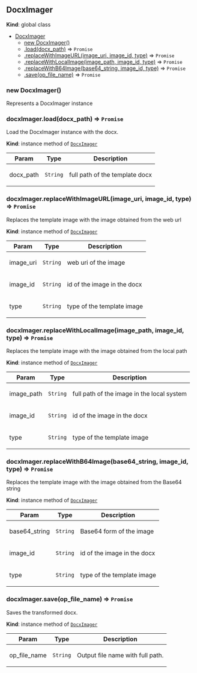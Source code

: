 <a name="DocxImager"></a>

## DocxImager
**Kind**: global class  

* [DocxImager](#DocxImager)
    * [new DocxImager()](#new_DocxImager_new)
    * [.load(docx_path)](#DocxImager+load) ⇒ <code>Promise</code>
    * [.replaceWithImageURL(image_uri, image_id, type)](#DocxImager+replaceWithImageURL) ⇒ <code>Promise</code>
    * [.replaceWithLocalImage(image_path, image_id, type)](#DocxImager+replaceWithLocalImage) ⇒ <code>Promise</code>
    * [.replaceWithB64Image(base64_string, image_id, type)](#DocxImager+replaceWithB64Image) ⇒ <code>Promise</code>
    * [.save(op_file_name)](#DocxImager+save) ⇒ <code>Promise</code>

<a name="new_DocxImager_new"></a>

### new DocxImager()
<p>Represents a DocxImager instance</p>

<a name="DocxImager+load"></a>

### docxImager.load(docx_path) ⇒ <code>Promise</code>
<p>Load the DocxImager instance with the docx.</p>

**Kind**: instance method of [<code>DocxImager</code>](#DocxImager)  

| Param | Type | Description |
| --- | --- | --- |
| docx_path | <code>String</code> | <p>full path of the template docx</p> |

<a name="DocxImager+replaceWithImageURL"></a>

### docxImager.replaceWithImageURL(image_uri, image_id, type) ⇒ <code>Promise</code>
<p>Replaces the template image with the image obtained from the web url</p>

**Kind**: instance method of [<code>DocxImager</code>](#DocxImager)  

| Param | Type | Description |
| --- | --- | --- |
| image_uri | <code>String</code> | <p>web uri of the image</p> |
| image_id | <code>String</code> | <p>id of the image in the docx</p> |
| type | <code>String</code> | <p>type of the template image</p> |

<a name="DocxImager+replaceWithLocalImage"></a>

### docxImager.replaceWithLocalImage(image_path, image_id, type) ⇒ <code>Promise</code>
<p>Replaces the template image with the image obtained from the local path</p>

**Kind**: instance method of [<code>DocxImager</code>](#DocxImager)  

| Param | Type | Description |
| --- | --- | --- |
| image_path | <code>String</code> | <p>full path of the image in the local system</p> |
| image_id | <code>String</code> | <p>id of the image in the docx</p> |
| type | <code>String</code> | <p>type of the template image</p> |

<a name="DocxImager+replaceWithB64Image"></a>

### docxImager.replaceWithB64Image(base64_string, image_id, type) ⇒ <code>Promise</code>
<p>Replaces the template image with the image obtained from the Base64 string</p>

**Kind**: instance method of [<code>DocxImager</code>](#DocxImager)  

| Param | Type | Description |
| --- | --- | --- |
| base64_string | <code>String</code> | <p>Base64 form of the image</p> |
| image_id | <code>String</code> | <p>id of the image in the docx</p> |
| type | <code>String</code> | <p>type of the template image</p> |

<a name="DocxImager+save"></a>

### docxImager.save(op_file_name) ⇒ <code>Promise</code>
<p>Saves the transformed docx.</p>

**Kind**: instance method of [<code>DocxImager</code>](#DocxImager)  

| Param | Type | Description |
| --- | --- | --- |
| op_file_name | <code>String</code> | <p>Output file name with full path.</p> |
